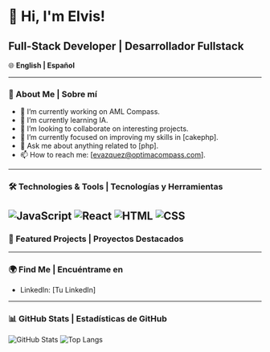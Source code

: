 # 👋 Hi, I'm Elvis!

## Full-Stack Developer | Desarrollador Fullstack

🌐 **English | Español**

---

### 🚀 About Me | Sobre mí

- 🔭 I’m currently working on AML Compass.
- 🌱 I’m currently learning IA.
- 👯 I’m looking to collaborate on interesting projects.
- 🤔 I’m currently focused on improving my skills in [cakephp].
- 💬 Ask me about anything related to [php].
- 📫 How to reach me: [evazquez@optimacompass.com].

---

### 🛠️ Technologies & Tools | Tecnologías y Herramientas

![JavaScript](https://img.shields.io/badge/-JavaScript-FFEA00?style=flat&logo=javascript&logoColor=black)
![React](https://img.shields.io/badge/-React-61DAFB?style=flat&logo=react&logoColor=black)
![HTML](https://img.shields.io/badge/-Html-e34f26?style=flat&logo=html5&logoColor=black)
![CSS](https://img.shields.io/badge/-CSS-0a7bbf?style=flat&logo=css3&logoColor=black)
---

### 📌 Featured Projects | Proyectos Destacados



---

### 🌍 Find Me | Encuéntrame en

- LinkedIn: [Tu LinkedIn]

---

### 📊 GitHub Stats | Estadísticas de GitHub

![GitHub Stats](https://github-readme-stats.vercel.app/api?username=evazquez2025&show_icons=true&hide_title=true&count_private=true&hide=prs)
![Top Langs](https://github-readme-stats.vercel.app/api/top-langs/?username=evazquez2025&layout=compact&langs_count=8)
